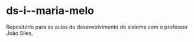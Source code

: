 # ds-i--maria-melo
Repositório para as aulas de desenvolvimento de sistema com o professor João Siles,

